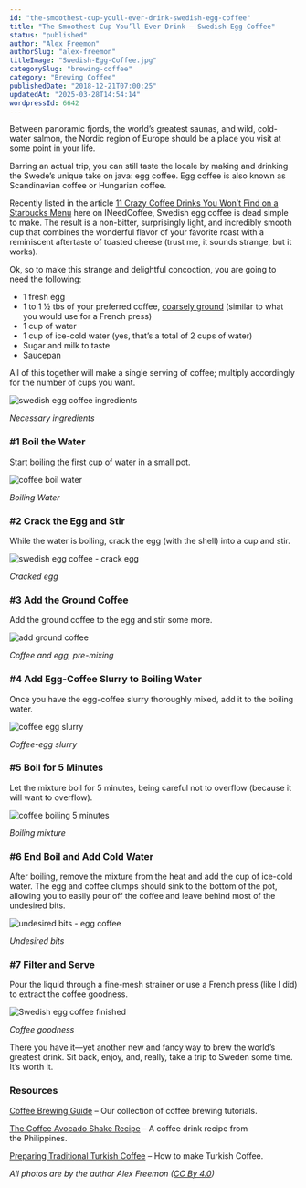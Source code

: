 ```yaml
---
id: "the-smoothest-cup-youll-ever-drink-swedish-egg-coffee"
title: "The Smoothest Cup You’ll Ever Drink – Swedish Egg Coffee"
status: "published"
author: "Alex Freemon"
authorSlug: "alex-freemon"
titleImage: "Swedish-Egg-Coffee.jpg"
categorySlug: "brewing-coffee"
category: "Brewing Coffee"
publishedDate: "2018-12-21T07:00:25"
updatedAt: "2025-03-28T14:54:14"
wordpressId: 6642
---
```


Between panoramic fjords, the world’s greatest saunas, and wild, cold-water salmon, the Nordic region of Europe should be a place you visit at some point in your life.

Barring an actual trip, you can still taste the locale by making and drinking the Swede’s unique take on java: egg coffee. Egg coffee is also known as Scandinavian coffee or Hungarian coffee.

Recently listed in the article [11 Crazy Coffee Drinks You Won’t Find on a Starbucks Menu](/11-crazy-coffee-drinks-you-wont-find-on-a-starbucks-menu/) here on INeedCoffee, Swedish egg coffee is dead simple to make. The result is a non-bitter, surprisingly light, and incredibly smooth cup that combines the wonderful flavor of your favorite roast with a reminiscent aftertaste of toasted cheese (trust me, it sounds strange, but it works).

Ok, so to make this strange and delightful concoction, you are going to need the following:

-   1 fresh egg
-   1 to 1 ½ tbs of your preferred coffee, [coarsely ground](/coffee-grind-chart/) (similar to what you would use for a French press)
-   1 cup of water
-   1 cup of ice-cold water (yes, that’s a total of 2 cups of water)
-   Sugar and milk to taste
-   Saucepan

All of this together will make a single serving of coffee; multiply accordingly for the number of cups you want.

![swedish egg coffee ingredients](image06-650x433.jpg)

*Necessary ingredients*

### #1 Boil the Water

Start boiling the first cup of water in a small pot.

![coffee boil water](image05-650x433.jpg)

*Boiling Water*

### #2 Crack the Egg and Stir

While the water is boiling, crack the egg (with the shell) into a cup and stir.

![swedish egg coffee - crack egg](image04-433x650.jpg)

*Cracked egg*

### #3 Add the Ground Coffee

Add the ground coffee to the egg and stir some more.

![add ground coffee](image03-433x650.jpg)

*Coffee and egg, pre-mixing*

### #4 Add Egg-Coffee Slurry to Boiling Water

Once you have the egg-coffee slurry thoroughly mixed, add it to the boiling water.

![coffee egg slurry](image00-650x433.jpg)

*Coffee-egg slurry*

### #5 Boil for 5 Minutes

Let the mixture boil for 5 minutes, being careful not to overflow (because it will want to overflow).

![coffee boiling 5 minutes](image01-433x650.jpg)

*Boiling mixture*

### #6 End Boil and Add Cold Water

After boiling, remove the mixture from the heat and add the cup of ice-cold water. The egg and coffee clumps should sink to the bottom of the pot, allowing you to easily pour off the coffee and leave behind most of the undesired bits.

![undesired bits - egg coffee](image02-650x433.jpg)

*Undesired bits*

### #7 Filter and Serve

Pour the liquid through a fine-mesh strainer or use a French press (like I did) to extract the coffee goodness.

![Swedish egg coffee finished](image07-433x650.jpg)

*Coffee goodness*

There you have it—yet another new and fancy way to brew the world’s greatest drink. Sit back, enjoy, and, really, take a trip to Sweden some time. It’s worth it.

### Resources

[Coffee Brewing Guide](/coffee-brewing-guide/) – Our collection of coffee brewing tutorials.

[The Coffee Avocado Shake Recipe](/the-coffee-avocado-shake/) – A coffee drink recipe from the Philippines.

[Preparing Traditional Turkish Coffee](/preparing-a-traditional-turkish-coffee/) – How to make Turkish Coffee.

*All photos are by the author Alex Freemon ([CC By 4.0](https://creativecommons.org/licenses/by/4.0/))*
